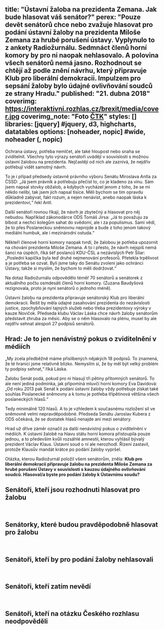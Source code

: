 title: "Ústavní žaloba na prezidenta Zemana. Jak bude hlasovat váš senátor?"
perex: "Pouze devět senátorů chce nebo zvažuje hlasovat pro podání ústavní žaloby na prezidenta Miloše Zemana za hrubé porušení ústavy. Vyplynulo to z ankety Radiožurnálu. Sedmnáct členů horní komory by pro ni naopak nehlasovalo. A polovina všech senátorů nemá jasno. Rozhodnout se chtějí až podle znění návrhu, který připravuje Klub pro liberální demokracii. Impulzem pro sepsání žaloby bylo údajné ovlivňování soudců ze strany Hradu."
published: "21. dubna 2018"
coverimg: https://interaktivni.rozhlas.cz/brexit/media/cover.jpg
coverimg_note: "Foto <a href='#'>ČTK</a>"
styles: []
libraries: [jquery] #jquery, d3, highcharts, datatables
options: [noheader, nopic] #wide, noheader (, nopic)
---

Ochrana ústavy, potřeba nemlčet, ale také hloupost nebo snaha se zviditelnit. Všechny tyto výrazy senátoři uvádějí v souvislosti s možnou ústavní žalobou na prezidenta. Nejčastěji od nich ale zaznívá, že nejdřív potřebují vidět samotný návrh.

To je i případ předsedy ústavně právního výboru Senátu Miroslava Antla za ČSSD: „Já jsem právník a potřebuju přečíst to, co je kladeno za vinu. Sám jsem napsal stovky obžalob, a kdybych vycházel jenom z toho, že se mi někdo nelíbí, tak jsem jich napsal tisíce. Měli bychom se tím opravdu důkladně zabývat, fakt rozum, a nejen nenávist, anebo naopak láska k prezidentovi,“ řekl Antl.
 
Další senátoři rovnou říkají, že návrh je zbytečný a hlasovat pro něj nebudou. Například zákonodárce ODS Tomáš Jirsa: „Já to považuju za blbost a nechci kolegům sahat do svědomí, ale i za populismus. Sami vědí, že to přes Poslaneckou sněmovnu neprojde a bude z toho jenom takový mediální humbuk, ale i mezinárodní ostuda.“
 
Někteří členové horní komory naopak tvrdí, že žalobou je potřeba upozornit na chování prezidenta Miloše Zemana. A to i přesto, že návrh nejspíš nemá šanci na úspěch, říká šéf poslanců KDU-ČSL a nezávislých Petr Šilar: „Poslední kapička byla teď druhé nejmenování profesorů. Přetekla trpělivost a je potřeba se ozvat. Byli jsme taky do Senátu zvoleni jako ochránci Ústavy, takže si myslím, že bychom to měli dodržovat.“
 
Na dotaz Radiožurnálu odpovědělo téměř 70 senátorů a senátorek z aktuálního počtu osmdesáti členů horní komory. (Zuzana Baudyšová rezignovala, proto je nyní senátorů o jednoho méně).

Ústavní žalobu na prezidenta připravuje senátorský Klub pro liberální demokracii. Řešit by měla údajné zasahování prezidenta do nezávislosti justice, zpochybňování tajných služeb nebo třeba prezidentovy výroky v kauze Novičok. Předseda klubu Václav Láska chce návrh žaloby senátorům představit zhruba za měsíc. Aby se o něm hlasovalo na plénu, musel by ale nejdřív sehnat alespoň 27 podpisů senátorů.
 
## Hrad: Je to jen nenávistný pokus o zviditelnění v médiích

„My zcela předběžně máme přislíbených nějakých 18 podpisů. To znamená, že té hranici jsme relativně blízko. Nemyslím si, že by měl být velký problém ty podpisy sehnat,“ říká Láska.
 
Žalobu Senát podá, pokud pro ni hlasují tři pětiny přítomných senátorů. To ale není jediná podmínka, jak připomíná mluvčí horní komory Eva Davidová: „Od roku 2013 pak Senát k podání ústavní žaloby vždy potřebuje získat také souhlas Poslanecké sněmovny a k tomu je potřeba třípětinová většina všech poslaneckých hlasů.“
 
Tedy minimálně 120 hlasů. A to je vzhledem k současnému rozložení sil ve sněmovně velmi nepravděpodobné. Předseda Senátu Jaroslav Kubera z ODS očekává, že se dostatek hlasů nenajde ani mezi senátory.

Hrad už dříve záměr označil za další nenávistný pokus o zviditelnění v médiích. K ústavní žalobě na hlavu státu horní komora přistoupila pouze jednou, a to především kvůli rozsáhlé amnestii, kterou vyhlásil bývalý prezident Václav Klaus. Ústavní soud o ní ale nerozhodl. Řízení zastavil, protože Klausův mandát krátce po podání žaloby vypršel.

Otázka, kterou Radiožurnál položil všem senátorům, zněla: __Klub pro liberální demokracii připravuje žalobu na prezidenta Miloše Zemana za hrubé porušení Ústavy v souvislosti s kauzou údajného ovlivňování soudců. Hlasoval/a byste pro podání žaloby k Ústavnímu soudu?__

<wide><h2>Senátoři, kteří jsou rozhodnuti hlasovat pro žalobu</h2><div id="anketa1"></div></wide>
<br>
<wide><h2>Senátorky, které budou pravděpodobně hlasovat pro žalobu</h2><div id="anketa2"></div></wide>
<br>
<wide><h2>Senátoři, kteří by pro podání žaloby nehlasovali</h2><div id="anketa3"></div></wide>
<br>
<wide><h2>Senátoři, kteří zatím nevědí</h2><div id="anketa4"></div></wide>
<br>
<wide><h2>Senátoři, kteří na otázku Českého rozhlasu neodpověděli</h2><div id="anketa5"></div></wide>